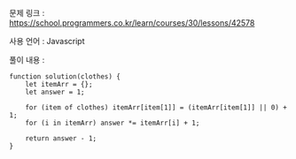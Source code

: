 문제 링크 : https://school.programmers.co.kr/learn/courses/30/lessons/42578

사용 언어 : Javascript

풀이 내용 :

```
function solution(clothes) {
    let itemArr = {};
    let answer = 1;
    
    for (item of clothes) itemArr[item[1]] = (itemArr[item[1]] || 0) + 1;
    for (i in itemArr) answer *= itemArr[i] + 1;
    
    return answer - 1;
}

```